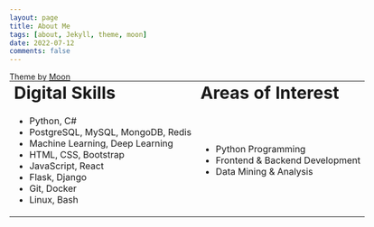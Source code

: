```yaml
---
layout: page
title: About Me
tags: [about, Jekyll, theme, moon]
date: 2022-07-12
comments: false
---
```


<table border="0" style="position : absolute;
margin-left:auto; margin-right:auto;">
 <tr>
    <td><b style="font-size:30px">Digital Skills</b></td>
    <td><b style="font-size:30px">Areas of Interest</b></td>
 </tr>
 <tr>
     <td>
        <ul>
            <li>Python, C#</li>
            <li>PostgreSQL, MySQL, MongoDB, Redis</li>
            <li>Machine Learning, Deep Learning</li>
            <li>HTML, CSS, Bootstrap</li>
            <li>JavaScript, React</li>
            <li>Flask, Django</li>
            <li>Git, Docker</li>
            <li>Linux, Bash</li>
        </ul>
     </td>
     <td>
        <ul>
            <li>Python Programming</li>
            <li>Frontend & Backend Development</li>
            <li>Data Mining & Analysis</li>
        </ul>
     </td>
 </tr>
</table>

Theme by [Moon](https://taylantatli.github.io/Moon/moon-theme/)
